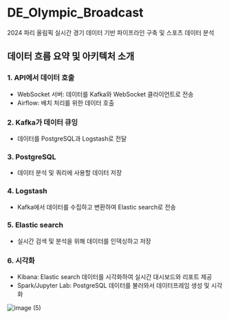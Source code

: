 # DE_Olympic_Broadcast
2024 파리 올림픽 실시간 경기 데이터 기반 파이프라인 구축 및 스포츠 데이터 분석

## 데이터 흐름 요약 및 아키텍처 소개
### 1. API에서 데이터 호출
  - WebSocket 서버: 데이터를 Kafka와 WebSocket 클라이언트로 전송
  - Airflow: 배치 처리를 위한 데이터 호출

### 2. Kafka가 데이터 큐잉
  -  데이터를 PostgreSQL과 Logstash로 전달

### 3. PostgreSQL
  - 데이터 분석 및 쿼리에 사용할 데이터 저장

### 4. Logstash
  - Kafka에서 데이터를 수집하고 변환하여 Elastic search로 전송

### 5. Elastic search
  - 실시간 검색 및 분석을 위해 데이터를 인덱싱하고 저장

### 6. 시각화
  - Kibana: Elastic search 데이터를 시각화하여 실시간 대시보드와 리포트 제공
  - Spark/Jupyter Lab: PostgreSQL 데이터를 불러와서 데이터프레임 생성 및 시각화

![image (5)](https://github.com/user-attachments/assets/7a3cd3a8-962e-4fa4-aa2c-2a6b5bb94a62)
